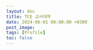 ```yaml
---
layout: doc
title: TCE 교사대학
date: 2024-06-01 00:00:00 +0300
post_image: 
tags: [Profile]
toc: false
---
```


